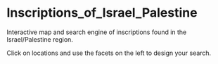 # Inscriptions_of_Israel_Palestine
Interactive map and search engine of inscriptions found in the Israel/Palestine region.

Click on locations and use the facets on the left to design your search.
